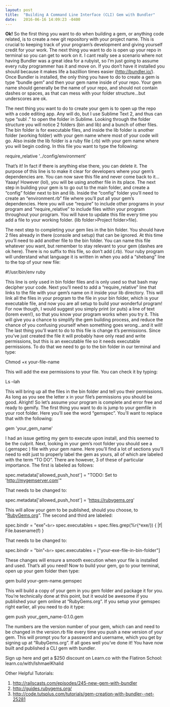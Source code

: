```yaml
---
layout: post
title:  "Building A Command Line Interface (CLI) Gem with Bundler"
date:   2016-06-16 14:09:23 -0400
---
```



**Ok!** So the first thing you want to do when building a gem, or anything code related, is to create a new git repository with your project name. This is crucial to keeping track of your program’s development and giving yourself credit for your work. The next thing you want to do is open up your repo in terminal so you can get to work on it. I cant really see a scenario where not having Bundler was a great idea for a rubyist, so I’m just going to assume every ruby programmer has it and move on. If you don’t have it installed you should because it makes life a bazillion times easier (http://bundler.io/). Once Bundler is installed, the only thing you have to do to create a gem is type “bundle gem” and then your gem name inside of your repo. Your gem name should generally be the name of your repo, and should not contain dashes or spaces, as that can mess with your folder structure…but underscores are ok.

The next thing you want to do to create your gem is to open up the repo with a code editing app. Any will do, but I use Sublime Text 2, and thus can type “subl .” to open the folder in Sublime. Looking through the folder structure you will notice 2 folders (bin and lib) and a bunch of other files. The bin folder is for executable files, and inside the lib folder is another folder (working folder) with your gem name where most of your code will go. Also inside the lib folder is a ruby file (.rb) with your gem name where you will begin coding. In this file you want to type the following:

require_relative '../config/environment'

That’s it! In fact if there is anything else there, you can delete it. The purpose of this line is to make it clear for developers where your gem’s dependencies are. You can now save this file and never come back to it…Yaaay! However (lol), you will be using another file in its place. The next step in building your gem is to go out to the main folder, and create a “config” folder next to bin and lib. Inside the “config” folder you’ll need to create an “environment.rb” file where you’ll put all your gem’s dependencies. Here you will use “require” to include other programs in your program and “require_relative” to include files within your program throughout your program. You will have to update this file every time you add a file to your working folder. (lib folder>Project folder>file).

The next step to completing your gem lies in the bin folder. You should have 2 files already in there (console and setup) that can be ignored. At this time you’ll need to add another file to the bin folder. You can name this file whatever you want, but remember to stay relevant to your gem (dashes are ok here). There is no suffix to this file, so don’t add (.rb). Your ruby program will understand what language it is written in when you add a “shebang” line to the top of your new file:

#!/usr/bin/env ruby

This line is only used in bin folder files and is only used so that bash may decipher your code. Next you’ll need to add a “require_relative” line that links to the file with your gem’s name on it inside your lib directory. This will link all the files in your program to the file in your bin folder, which is your executable file, and now you are all setup to build your wonderful program! For now though, I would suggest you simply print (or puts) a line of text (lorem even!), so that you know your program works when you try it. This will give you a chance to simplify the gem building process, and reduce the chance of you confusing yourself when something goes wrong…and it will! The last thing you’ll want to do to this file is change it’s permissions. Since you’ve just created the file it will probably have only read and write permissions, but this is an executable file so it needs executable permissions. To do that we need to go to the bin folder in our terminal and type:

Chmod +x your-file-name

This will add the exe permissions to your file. You can check it by typing:

Ls –lah

This will bring up all the files in the bin folder and tell you their permissions. As long as you see the letter x in your file’s permissions you should be good. Alright! So let’s assume your program is complete and error free and ready to gemify. The first thing you want to do is jump to your gemfile in your root folder. Here you’ll see the word “gemspec”. You’ll want to replace that with the following:

gem 'your_gem_name'

 I had an issue getting my gem to execute upon install, and this seemed to be the culprit. Next, looking in your gem’s root folder you should see a (.gemspec ) file with your gem name. Here you’ll find a lot of sections you’ll need to edit just to properly label the gem as yours, all of which are labeled with the term “TO DO”. There are however, 3 of these of particular importance. The first is labeled as follows:

spec.metadata['allowed_push_host'] = "TODO: Set to 'http://mygemserver.com'"

That needs to be changed to:

spec.metadata['allowed_push_host'] = 'https://rubygems.org'

This will allow your gem to be published, should you choose, to “[RubyGems.org](http://rubygems.org)”. The second and third are labeled:

spec.bindir       = "exe"`<br>`
spec.executables   = spec.files.grep(%r{^exe/}) { |f| File.basename(f) }

That needs to be changed to:

spec.bindir       = "bin"`<br>`
spec.executables   = ["your-exe-file-in-bin-folder"]

These changes will ensure a smooth execution when your file is installed and used. That’s all you need! Now to build your gem, go to your terminal, open up your gem folder then type:

gem build your-gem-name.gemspec

This will build a copy of your gem in you gem folder and package it for you. You’re technically done at this point, but it would be awesome if you published your gem online at “RubyGems.org”. If you setup your gemspec right earlier, all you need to do it type:

gem push your_gem_name-0.1.0.gem

The numbers are the version number of your gem, which can and need to be changed in the version.rb file every time you push a new version of your gem. This will prompt you for a password and username, which you get by signing up at “RubyGems.org”. If all goes well you’ve done it! You have now built and published a CLI gem with bundler.

Sign up here and get a $250 discount on Learn.co with the Flatiron School: learn.co/with/IshmaelKhalid

Other Helpful Tutorials:
1. http://railscasts.com/episodes/245-new-gem-with-bundler
2. http://guides.rubygems.org/
3. http://code.tutsplus.com/tutorials/gem-creation-with-bundler--net-25281

